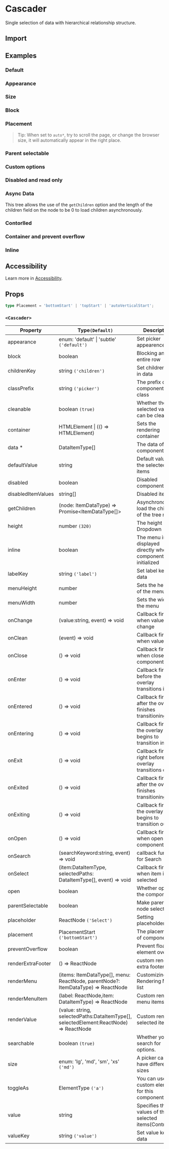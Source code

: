 # Cascader

Single selection of data with hierarchical relationship structure.

## Import

<!--{include:(components/cascader/fragments/import.md)}-->

## Examples

### Default

<!--{include:`basic.md`}-->

### Appearance

<!--{include:`appearance.md`}-->

### Size

<!--{include:`size.md`}-->

### Block

<!--{include:`block.md`}-->

### Placement

<!--{include:`placement.md`}-->

> Tip: When set to `auto*`, try to scroll the page, or change the browser size, it will automatically appear in the right place.

### Parent selectable

<!--{include:`parent-selectable.md`}-->

### Custom options

<!--{include:`custom.md`}-->

### Disabled and read only

<!--{include:`disabled.md`}-->

### Async Data

This tree allows the use of the `getChildren` option and the length of the children field on the node to be 0 to load children asynchronously.

<!--{include:`async.md`}-->

### Contorlled

<!--{include:`controlled.md`}-->

### Container and prevent overflow

<!--{include:`container.md`}-->

### Inline

<!--{include:`inline.md`}-->

## Accessibility

Learn more in [Accessibility](../../guide/accessibility).

## Props

<!--{include:(_common/types/data-item-type.md)}-->

```ts
type Placement = 'bottomStart' | 'topStart' | 'autoVerticalStart';
```

### `<Cascader>`

| Property           | Type`(Default)`                                                                       | Description                                                      |
| ------------------ | ------------------------------------------------------------------------------------- | ---------------------------------------------------------------- |
| appearance         | enum: 'default' &#124; 'subtle' `('default')`                                         | Set picker appearence                                            |
| block              | boolean                                                                               | Blocking an entire row                                           |
| childrenKey        | string `('children')`                                                                 | Set children key in data                                         |
| classPrefix        | string `('picker')`                                                                   | The prefix of the component CSS class                            |
| cleanable          | boolean `(true)`                                                                      | Whether the selected value can be cleared                        |
| container          | HTMLElement &#124; (() => HTMLElement)                                                | Sets the rendering container                                     |
| data \*            | DataItemType[]                                                                        | The data of component                                            |
| defaultValue       | string                                                                                | Default values of the selected items                             |
| disabled           | boolean                                                                               | Disabled component                                               |
| disabledItemValues | string[]                                                                              | Disabled items                                                   |
| getChildren        | (node: ItemDataType) => Promise&lt;ItemDataType[]&gt;                                 | Asynchronously load the children of the tree node.               |
| height             | number `(320)`                                                                        | The height of Dropdown                                           |
| inline             | boolean                                                                               | The menu is displayed directly when the component is initialized |
| labelKey           | string `('label')`                                                                    | Set label key in data                                            |
| menuHeight         | number                                                                                | Sets the height of the menu                                      |
| menuWidth          | number                                                                                | Sets the width of the menu                                       |
| onChange           | (value:string, event) => void                                                         | Callback fired when value change                                 |
| onClean            | (event) => void                                                                       | Callback fired when value clean                                  |
| onClose            | () => void                                                                            | Callback fired when close component                              |
| onEnter            | () => void                                                                            | Callback fired before the overlay transitions in                 |
| onEntered          | () => void                                                                            | Callback fired after the overlay finishes transitioning in       |
| onEntering         | () => void                                                                            | Callback fired as the overlay begins to transition in            |
| onExit             | () => void                                                                            | Callback fired right before the overlay transitions out          |
| onExited           | () => void                                                                            | Callback fired after the overlay finishes transitioning out      |
| onExiting          | () => void                                                                            | Callback fired as the overlay begins to transition out           |
| onOpen             | () => void                                                                            | Callback fired when open component                               |
| onSearch           | (searchKeyword:string, event) => void                                                 | callback function for Search                                     |
| onSelect           | (item:DataItemType, selectedPaths: DataItemType[], event) => void                     | Callback fired when item is selected                             |
| open               | boolean                                                                               | Whether open the component                                       |
| parentSelectable   | boolean                                                                               | Make parent node selectable                                      |
| placeholder        | ReactNode `('Select')`                                                                | Setting placeholders                                             |
| placement          | PlacementStart `('bottomStart')`                                                      | The placement of component                                       |
| preventOverflow    | boolean                                                                               | Prevent floating element overflow                                |
| renderExtraFooter  | () => ReactNode                                                                       | custom render extra footer                                       |
| renderMenu         | (items: ItemDataType[], menu: ReactNode, parentNode?: ItemDataType) => ReactNode      | Customizing the Rendering Menu list                              |
| renderMenuItem     | (label: ReactNode,item: DataItemType) => ReactNode                                    | Custom render menu items                                         |
| renderValue        | (value: string, selectedPaths:DataItemType[], selectedElement:ReactNode) => ReactNode | Custom render selected items                                     |
| searchable         | boolean `(true)`                                                                      | Whether you can search for options.                              |
| size               | enum: 'lg', 'md', 'sm', 'xs' `('md')`                                                 | A picker can have different sizes                                |
| toggleAs           | ElementType `('a')`                                                                   | You can use a custom element for this component                  |
| value              | string                                                                                | Specifies the values of the selected items(Controlled)           |
| valueKey           | string `('value')`                                                                    | Set value key in data                                            |
